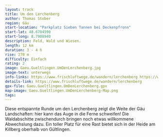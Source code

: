 ```yaml
---
layout: track
title: Um den Lerchenberg
author: Thomas Stober
region: Gäu
start-location: "Parkplatz Sieben Tannen bei Deckenpfronn"
start-lat: 48.6704590
start-long: 8.7908940
description: Feld, Wald und Wiesen.
length: 12 km
duration: 3 - 4 h
rise: 270 m
difficulty: Einfach
rating: 2
image: Gaeu.Gueltlingen.UmDenLerchenberg.jpg
image-text: unterwegs
info-links: https://www.frischluftwege.de/wandern/lerchenberg https://www.inslichtruecken.de
details-link: https://www.frischluftwege.de/wandern/lerchenberg 
gpx-file: Gaeu.Gueltlingen.UmDenLerchenberg.gpx
map-image: Gaeu.Gueltlingen.UmDenLerchenberg-Map.png
tags: 
---
```




Diese entspannte Runde um den Lerchenberg zeigt die Weite der Gäu Landschaften: hier kann das Auge in die Ferne schweifen!  Die Waldabschitte zwischendurch bringen noch etwas willkommene Abwechslung dazu. Ein toller Platz für eine Rast bietet sich in der Heide am Killberg oberhalb von Gültlingen.





